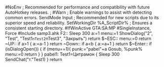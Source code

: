 #NoEnv  ; Recommended for performance and compatibility with future AutoHotkey releases.
; #Warn  ; Enable warnings to assist with detecting common errors.
SendMode Input  ; Recommended for new scripts due to its superior speed and reliability.
SetWorkingDir %A_ScriptDir%  ; Ensures a consistent starting directory.
#IfWinActive GTA:SA:MP
#SingleInstance, Force
#Include samp3.ahk
	F2::
		Sleep 300
		a:=1
		menu:=1
		ShowDialog("2", "Test", "Test1`nTest2`nTest3", "Закрыть")
	return
	$~ESC::
		menu:=0
		return
	~UP::
		if a>1
	{
		a:=a-1
	}
	return
	~Down::
		if a<b
	{
		a:=a+1
	}
	return
	$~Enter::
		if (isDialogOpen())
	{
		if (menu==1){
		punk:="pabel"+a
		Gosub, %punk%
		menu:=0
	return
	}
	}
	pabel1:
	Test1=Цитрамон
	{
		Sleep 300
		SendChat("т."Test1)
	}
	return
